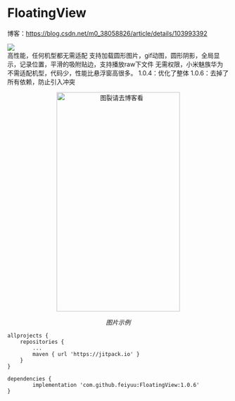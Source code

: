 # FloatingView
博客：https://blog.csdn.net/m0_38058826/article/details/103993392

 [![](https://jitpack.io/v/feiyuu/FloatingView.svg)](https://jitpack.io/#feiyuu/FloatingView)   
 高性能，任何机型都无需适配 
支持加载圆形图片，gif动图，圆形阴影，全局显示，记录位置，平滑的吸附贴边，支持播放raw下文件 
无需权限，小米魅族华为不需适配机型，代码少，性能比悬浮窗高很多。 
1.0.4：优化了整体
1.0.6：去掉了所有依赖，防止引入冲突

<p align="center">
	<img src="https://github.com/feiyuu/FloatingView/blob/master/untitled.gif" alt="图裂请去博客看"  width="280" height="498">
	<p align="center">
		<em>图片示例</em>
	</p>
</p>

	allprojects {
		repositories {
			...
			maven { url 'https://jitpack.io' }
		}
	}

	dependencies {
	        implementation 'com.github.feiyuu:FloatingView:1.0.6'
	}
